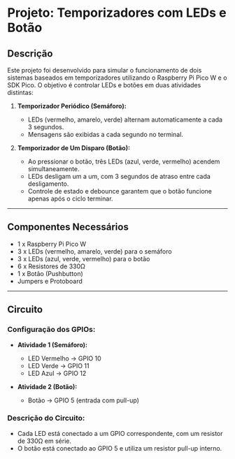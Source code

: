 # Projeto: Temporizadores com LEDs e Botão

## Descrição
Este projeto foi desenvolvido para simular o funcionamento de dois sistemas baseados em temporizadores utilizando o Raspberry Pi Pico W e o SDK Pico. O objetivo é controlar LEDs e botões em duas atividades distintas:

1. **Temporizador Periódico (Semáforo):**
   - LEDs (vermelho, amarelo, verde) alternam automaticamente a cada 3 segundos.
   - Mensagens são exibidas a cada segundo no terminal.

2. **Temporizador de Um Disparo (Botão):**
   - Ao pressionar o botão, três LEDs (azul, verde, vermelho) acendem simultaneamente.
   - LEDs desligam um a um, com 3 segundos de atraso entre cada desligamento.
   - Controle de estado e debounce garantem que o botão funcione apenas após o ciclo terminar.

---

## Componentes Necessários
- 1 x Raspberry Pi Pico W
- 3 x LEDs (vermelho, amarelo, verde) para o semáforo
- 3 x LEDs (azul, verde, vermelho) para o botão
- 6 x Resistores de 330Ω
- 1 x Botão (Pushbutton)
- Jumpers e Protoboard

---

## Circuito
### Configuração dos GPIOs:
- **Atividade 1 (Semáforo):**
  - LED Vermelho → GPIO 10
  - LED Verde → GPIO 11
  - LED Azul → GPIO 12

- **Atividade 2 (Botão):**
  - Botão → GPIO 5 (entrada com pull-up)

### Descrição do Circuito:
- Cada LED está conectado a um GPIO correspondente, com um resistor de 330Ω em série.
- O botão está conectado ao GPIO 5 e utiliza um resistor pull-up interno.
